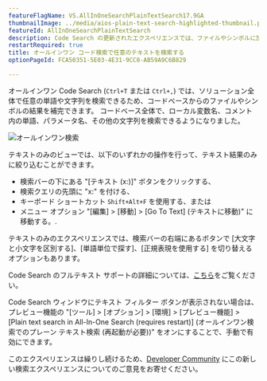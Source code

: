 ```yaml
---
featureFlagName: VS.AllInOneSearchPlainTextSearch17.9GA
thumbnailImage: ../media/aios-plain-text-search-highlighted-thumbnail.png
featureId: AllInOneSearchPlainTextSearch
description: Code Search の更新されたエクスペリエンスでは、ファイルやシンボルに加えて、テキストを検索できるようになりました。
restartRequired: true
title: オールインワン コード検索で任意のテキストを検索する
optionPageId: FCA50351-5E03-4E31-9CC0-AB59A9C6B829

---
```



オールインワン Code Search (`Ctrl+T` または `Ctrl+,`) では、ソリューション全体で任意の単語や文字列を検索できるため、コードベースからのファイルやシンボルの結果を補完できます。 コードベース全体で、ローカル変数名、コメント内の単語、パラメータ名、その他の文字列を検索できるようになりました。

![オールインワン検索](../media/aios-plain-text-search-highlighted.png "オールインワン検索") 

テキストのみのビューでは、以下のいずれかの操作を行って、テキスト結果のみに絞り込むことができます。

- 検索バーの下にある "[テキスト (x:)]" ボタンをクリックする、
- 検索クエリの先頭に "x:" を付ける、
- キーボード ショートカット `Shift+Alt+F` を使用する、または
- メニュー オプション "[編集] > [移動] > [Go To Text] (テキストに移動)" に移動する。.

テキストのみのエクスペリエンスでは、検索バーの右端にあるボタンで [大文字と小文字を区別する]、[単語単位で探す]、[正規表現を使用する] を切り替えるオプションもあります。

Code Search のフルテキスト サポートの詳細については、[こちら](https://devblogs.microsoft.com/visualstudio/17-9-preview-3-brings-exciting-changes-to-code-search)をご覧ください。 

Code Search ウィンドウにテキスト フィルター ボタンが表示されない場合は、プレビュー機能の "[ツール] > [オプション] > [環境] > [プレビュー機能] > [Plain text search in All-In-One Search (requires restart)] (オールインワン検索でのプレーン テキスト検索 (再起動が必要))" をオンにすることで、手動で有効にできます。 

このエクスペリエンスは繰りし続けるため、[Developer Community](https://developercommunity.visualstudio.com/t/Improve-Visual-Studio-All-In-One-Search/10333885?space=8&entry=suggestion) にこの新しい検索エクスペリエンスについてのご意見をお寄せください。
